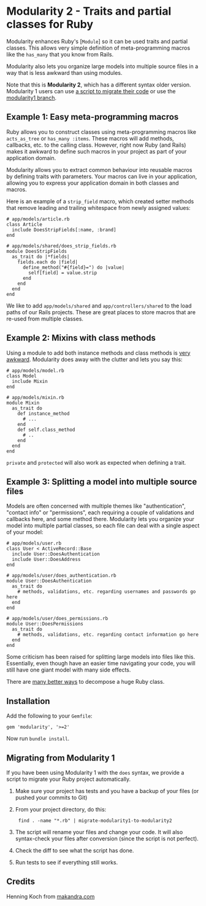 Modularity 2 - Traits and partial classes for Ruby
==================================================

Modularity enhances Ruby's [`Module`] so it can be used traits and partial classes.
This allows very simple definition of meta-programming macros like the
`has_many` that you know from Rails.

Modularity also lets you organize large models into multiple source files
in a way that is less awkward than using modules.

Note that this is **Modularity 2**, which has a different syntax older version.
Modularity 1 users can use [a script to migrate their code](#migrating-from-modularity-1)
or use the [modularity1 branch](https://github.com/makandra/modularity/tree/modularity1).


Example 1: Easy meta-programming macros
----------------------------------------

Ruby allows you to construct classes using meta-programming macros like
`acts_as_tree` or `has_many :items`. These macros will add methods,
callbacks, etc. to the calling class. However, right now Ruby (and Rails) makes it awkward to define
such macros in your project as part of your application domain.

Modularity allows you to extract common behaviour into reusable macros by defining traits with parameters.
Your macros can live in your application, allowing you to express your application domain in both classes
and macros.

Here is an example of a `strip_field` macro, which created setter methods that remove leading and trailing whitespace from newly assigned values:

    # app/models/article.rb
    class Article
      include DoesStripFields[:name, :brand]
    end

    # app/models/shared/does_strip_fields.rb
    module DoesStripFields
      as_trait do |*fields|
        fields.each do |field|
          define_method("#{field}=") do |value|
            self[field] = value.strip
          end
        end
      end
    end
  
We like to add `app/models/shared` and `app/controllers/shared` to the load paths of our Rails projects.
These are great places to store macros that are re-used from multiple classes.


Example 2: Mixins with class methods
------------------------------------

Using a module to add both instance methods and class methods is
[very awkward](http://redcorundum.blogspot.com/2006/06/mixing-in-class-methods.html).
Modularity does away with the clutter and lets you say this:

    # app/models/model.rb
    class Model
      include Mixin
    end

    # app/models/mixin.rb
    module Mixin
      as_trait do
        def instance_method
          # ...
        end
        def self.class_method
          # ..
        end
      end
    end

`private` and `protected` will also work as expected when defining a trait.


Example 3: Splitting a model into multiple source files
-------------------------------------------------------

Models are often concerned with multiple themes like "authentication", "contact info" or "permissions", each requiring
a couple of validations and callbacks here, and some method there. Modularity lets you organize your model into multiple
partial classes, so each file can deal with a single aspect of your model:

    # app/models/user.rb
    class User < ActiveRecord::Base
      include User::DoesAuthentication
      include User::DoesAddress
    end

    # app/models/user/does_authentication.rb
    module User::DoesAuthentication
      as_trait do
        # methods, validations, etc. regarding usernames and passwords go here
      end
    end

    # app/models/user/does_permissions.rb
    module User::DoesPermissions
      as_trait do
        # methods, validations, etc. regarding contact information go here
      end
    end

Some criticism has been raised for splitting large models into files like this.
Essentially, even though have an easier time navigating your code, you will still
have one giant model with many side effects.

There are [many better ways](http://blog.codeclimate.com/blog/2012/10/17/7-ways-to-decompose-fat-activerecord-models/)
to decompose a huge Ruby class.


Installation
------------

Add the following to your `Gemfile`:

    gem 'modularity', '>=2'

Now run `bundle install`.


Migrating from Modularity 1
---------------------------

If you have been using Modularity 1 with the `does` syntax, we provide a script to migrate your Ruby project
automatically.

1. Make sure your project has tests and you have a backup of your files (or pushed your commits to Git)

2. From your project directory, do this:

        find . -name "*.rb" | migrate-modularity1-to-modularity2

3. The script will rename your files and change your code. It will also syntax-check your files after conversion
   (since the script is not perfect).

4. Check the diff to see what the script has done.

5. Run tests to see if everything still works.




Credits
-------

Henning Koch from [makandra.com](http://makandra.com/)

